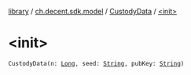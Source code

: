 [library](../../index.md) / [ch.decent.sdk.model](../index.md) / [CustodyData](index.md) / [&lt;init&gt;](./-init-.md)

# &lt;init&gt;

`CustodyData(n: `[`Long`](https://kotlinlang.org/api/latest/jvm/stdlib/kotlin/-long/index.html)`, seed: `[`String`](https://kotlinlang.org/api/latest/jvm/stdlib/kotlin/-string/index.html)`, pubKey: `[`String`](https://kotlinlang.org/api/latest/jvm/stdlib/kotlin/-string/index.html)`)`